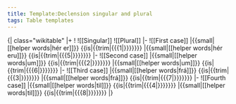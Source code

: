 ```yaml
---
title: Template:Declension singular and plural
tags: Table templates
---
```


{| class="wikitable"
|+
!
![[Singular]]
![[Plural]]
|-
![[First case]]
|{{small|[[helper words|hér er]]}} {{is|{{trim|{{{1|}}}}}}}
|{{small|[[helper words|hér eru]]}} {{is|{{trim|{{{5|}}}}}}}
|-
![[Second case]]
|{{small|[[helper words|um]]}} {{is|{{trim|{{{2|}}}}}}}
|{{small|[[helper words|um]]}} {{is|{{trim|{{{6|}}}}}}}
|-
![[Third case]]
|{{small|[[helper words|frá]]}} {{is|{{trim|{{{3|}}}}}}}
|{{small|[[helper words|frá]]}} {{is|{{trim|{{{7|}}}}}}}
|-
![[Fourth case]]
|{{small|[[helper words|til]]}} {{is|{{trim|{{{4|}}}}}}}
|{{small|[[helper words|til]]}} {{is|{{trim|{{{8|}}}}}}}
|}